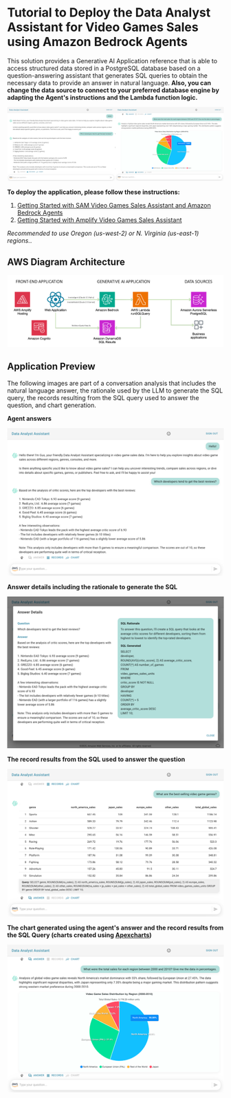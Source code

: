 # Tutorial to Deploy the Data Analyst Assistant for Video Games Sales using Amazon Bedrock Agents

This solution provides a Generative AI Application reference that is able to access structured data stored in a PostgreSQL database based on a question-answering assistant that generates SQL queries to obtain the necessary data to provide an answer in natural language. **Also, you can change the data source to connect to your preferred database engine by adapting the Agent's instructions and the Lambda function logic.**

![Video Games Sales Assistant](./images/preview.png)

**To deploy the application, please follow these instructions:**

1. [Getting Started with SAM Video Games Sales Assistant and Amazon Bedrock Agents](./sam-bedrock-video-games-sales-assistant/)
2. [Getting Started with Amplify Video Games Sales Assistant](./amplify-video-games-sales-assistant-sample/)

*Recommended to use Oregon (us-west-2) or N. Virginia (us-east-1) regions.*.

## AWS Diagram Architecture

![Video Games Sales Assistant](./images/gen-ai-assistant-diagram.png)

## Application Preview

The following images are part of a conversation analysis that includes the natural language answer, the rationale used by the LLM to generate the SQL query, the records resulting from the SQL query used to answer the question, and chart generation.

**Agent answers**

![Video Games Sales Assistant](./images/preview1.png)

**Answer details including the rationale to generate the SQL**

![Video Games Sales Assistant](./images/preview2.png)

**The record results from the SQL used to answer the question**

![Video Games Sales Assistant](./images/preview3.png)

**The chart generated using the agent's answer and the record results from the SQL Query (charts created using [Apexcharts](https://apexcharts.com/))**

![Video Games Sales Assistant](./images/preview4.png)
